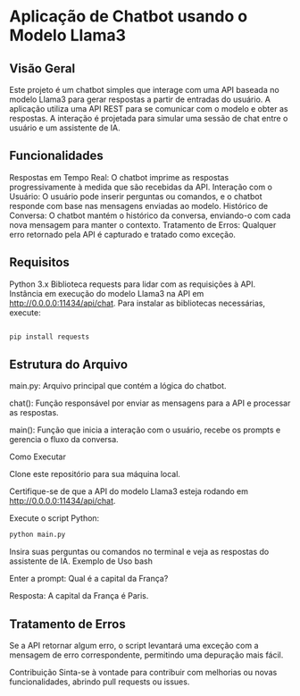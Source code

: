 # Aplicação de Chatbot usando o Modelo Llama3

## Visão Geral
Este projeto é um chatbot simples que interage com uma API baseada no modelo Llama3 para gerar respostas a partir de entradas do usuário. A aplicação utiliza uma API REST para se comunicar com o modelo e obter as respostas. A interação é projetada para simular uma sessão de chat entre o usuário e um assistente de IA.

## Funcionalidades
Respostas em Tempo Real: O chatbot imprime as respostas progressivamente à medida que são recebidas da API.
Interação com o Usuário: O usuário pode inserir perguntas ou comandos, e o chatbot responde com base nas mensagens enviadas ao modelo.
Histórico de Conversa: O chatbot mantém o histórico da conversa, enviando-o com cada nova mensagem para manter o contexto.
Tratamento de Erros: Qualquer erro retornado pela API é capturado e tratado como exceção.

## Requisitos
Python 3.x
Biblioteca requests para lidar com as requisições à API.
Instância em execução do modelo Llama3 na API em http://0.0.0.0:11434/api/chat.
Para instalar as bibliotecas necessárias, execute:

```bash

pip install requests
````

## Estrutura do Arquivo
main.py: Arquivo principal que contém a lógica do chatbot.

chat(): Função responsável por enviar as mensagens para a API e processar as respostas.

main(): Função que inicia a interação com o usuário, recebe os prompts e gerencia o fluxo da conversa.

Como Executar

Clone este repositório para sua máquina local.

Certifique-se de que a API do modelo Llama3 esteja rodando em http://0.0.0.0:11434/api/chat.

Execute o script Python:

```bash
python main.py
```
Insira suas perguntas ou comandos no terminal e veja as respostas do assistente de IA.
Exemplo de Uso
bash

Enter a prompt: Qual é a capital da França?

Resposta: A capital da França é Paris.

## Tratamento de Erros

Se a API retornar algum erro, o script levantará uma exceção com a mensagem de erro correspondente, permitindo uma depuração mais fácil.

Contribuição
Sinta-se à vontade para contribuir com melhorias ou novas funcionalidades, abrindo pull requests ou issues.

